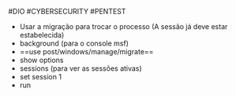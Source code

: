 #DIO #CYBERSECURITY #PENTEST 

* Usar a migração para trocar o processo (A sessão já deve estar estabelecida)
* background (para o console msf)
* ==use post/windows/manage/migrate==  
* show options
* sessions (para ver as sessões ativas)
* set session 1
* run